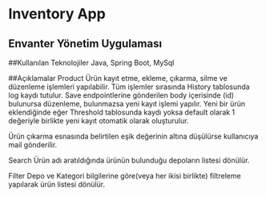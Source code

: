 # Inventory App
## Envanter Yönetim Uygulaması

##Kullanılan Teknolojiler
Java, Spring Boot, MySql

##Açıklamalar
Product
Ürün kayıt etme, ekleme, çıkarma, silme ve düzenleme işlemleri yapılabilir.
Tüm işlemler sırasında History tablosunda log kaydı tutulur.
Save endpointlerine gönderilen body içerisinde (id) bulunursa düzenleme, bulunmazsa yeni kayıt işlemi yapılır.
Yeni bir ürün eklendiğinde eğer Threshold tablosunda kaydı yoksa default olarak 1 değeriyle birlikte yeni kayıt otomatik olarak oluşturulur.

Ürün çıkarma esnasında belirtilen eşik değerinin altına düşülürse kullanıcıya mail gönderilir.

Search
Ürün adı aratıldığında ürünün bulunduğu depoların listesi dönülür.

Filter
Depo ve Kategori bilgilerine göre(veya her ikisi birlikte) filtreleme yapılarak ürün listesi dönülür.
